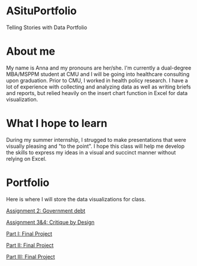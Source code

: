 # ASituPortfolio
Telling Stories with Data Portfolio

# About me
My name is Anna and my pronouns are her/she. I'm currently a dual-degree MBA/MSPPM student at CMU and I will be going into healthcare consulting upon graduation. Prior to CMU, I worked in health policy research. I have a lot of experience with collecting and analyzing data as well as writing briefs and reports, but relied heavily on the insert chart function in Excel for data visualization. 

# What I hope to learn
During my summer internship, I strugged to make presentations that were visually pleasing and "to the point". I hope this class will help me develop the skills to express my ideas in a visual and succinct manner without relying on Excel. 

# Portfolio
Here is where I will store the data visualizations for class. 

[Assignment 2: Government debt](/dataviz2.md)
 
 
[Assignment 3&4: Critique by Design](/dataviz3.md)


[Part I: Final Project](/finalpt1.md)


[Part II: Final Project](/finalpt2.md)


[Part III: Final Project](/finalpt3.md)
